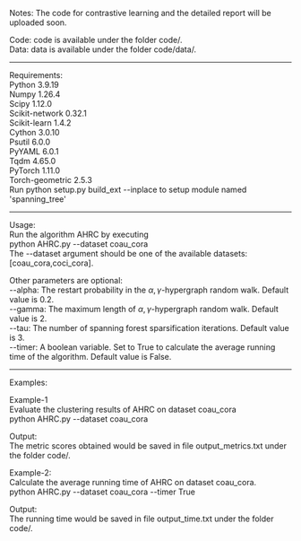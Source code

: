 <meta name="robots" content="noindex">

Notes: The code for contrastive learning and the detailed report will be uploaded soon.<br/>

Code: code is available under the folder code/.<br/>
Data: data is available under the folder code/data/.<br/>

----------------------------------------------
Requirements:<br/>
Python 3.9.19<br/>
Numpy 1.26.4<br/>
Scipy 1.12.0<br/>
Scikit-network 0.32.1<br/>
Scikit-learn 1.4.2<br/>
Cython 3.0.10<br/>
Psutil 6.0.0<br/>
PyYAML 6.0.1<br/>
Tqdm 4.65.0<br/>
PyTorch 1.11.0<br/>
Torch-geometric 2.5.3<br/>
Run python setup.py build_ext --inplace to setup module named 'spanning_tree'<br/>

----------------------------------------------
Usage:<br/>
Run the algorithm AHRC by executing<br/>
python AHRC.py --dataset coau_cora<br/>
The --dataset argument should be one of the available datasets: [coau_cora,coci_cora].<br/>

Other parameters are optional:<br/>
--alpha: The restart probability in the $\alpha, \gamma$-hypergraph random walk. Default value is 0.2.<br/>
--gamma: The maximum length of $\alpha, \gamma$-hypergraph random walk. Default value is 2.<br/>
--tau: The number of spanning forest sparsification iterations. Default value is 3.<br/>
--timer: A boolean variable. Set to True to calculate the average running time of the algorithm. Default value is False.<br/>

----------------------------------------------
Examples:<br/>

Example-1<br/>
Evaluate the clustering results of AHRC on dataset coau_cora<br/>
python AHRC.py --dataset coau_cora<br/>

Output:<br/>
The metric scores obtained would be saved in file output_metrics.txt under the folder code/.<br/>

Example-2:<br/>
Calculate the average running time of AHRC on dataset coau_cora.<br/>
python AHRC.py --dataset coau_cora --timer True<br/>

Output:<br/>
The running time would be saved in file output_time.txt under the folder code/.<br/>
